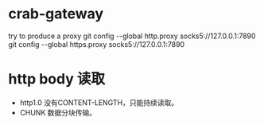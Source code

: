 # crab-gateway
try to produce a proxy
git config --global http.proxy socks5://127.0.0.1:7890
git config --global https.proxy socks5://127.0.0.1:7890

# http body 读取
- http1.0 
    没有CONTENT-LENGTH，只能持续读取。
- CHUNK
    数据分块传输。